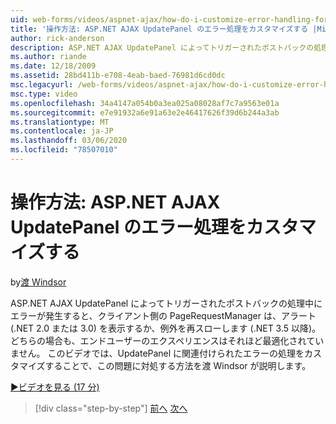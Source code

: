```yaml
---
uid: web-forms/videos/aspnet-ajax/how-do-i-customize-error-handling-for-the-aspnet-ajax-updatepanel
title: '操作方法: ASP.NET AJAX UpdatePanel のエラー処理をカスタマイズする |Microsoft Docs'
author: rick-anderson
description: ASP.NET AJAX UpdatePanel によってトリガーされたポストバックの処理中にエラーが発生すると、クライアント側の PageRequestManager によってアラート (...
ms.author: riande
ms.date: 12/18/2009
ms.assetid: 28bd411b-e708-4eab-baed-76981d6cd0dc
msc.legacyurl: /web-forms/videos/aspnet-ajax/how-do-i-customize-error-handling-for-the-aspnet-ajax-updatepanel
msc.type: video
ms.openlocfilehash: 34a4147a054b0a3ea025a08028af7c7a9563e01a
ms.sourcegitcommit: e7e91932a6e91a63e2e46417626f39d6b244a3ab
ms.translationtype: MT
ms.contentlocale: ja-JP
ms.lasthandoff: 03/06/2020
ms.locfileid: "78507010"
---
```

# <a name="how-do-i-customize-error-handling-for-the-aspnet-ajax-updatepanel"></a>操作方法: ASP.NET AJAX UpdatePanel のエラー処理をカスタマイズする

by[渡 Windsor](https://twitter.com/robwindsor)

ASP.NET AJAX UpdatePanel によってトリガーされたポストバックの処理中にエラーが発生すると、クライアント側の PageRequestManager は、アラート (.NET 2.0 または 3.0) を表示するか、例外を再スローします (.NET 3.5 以降)。 どちらの場合も、エンドユーザーのエクスペリエンスはそれほど最適化されていません。 このビデオでは、UpdatePanel に関連付けられたエラーの処理をカスタマイズすることで、この問題に対処する方法を渡 Windsor が説明します。

[&#9654;ビデオを見る (17 分)](https://channel9.msdn.com/Blogs/ASP-NET-Site-Videos/how-do-i-customize-error-handling-for-the-aspnet-ajax-updatepanel)

> [!div class="step-by-step"]
> [前へ](set-up-your-development-environment-for-aspnet-20.md)
> [次へ](how-do-i-use-aspnet-ajax-client-templates.md)
